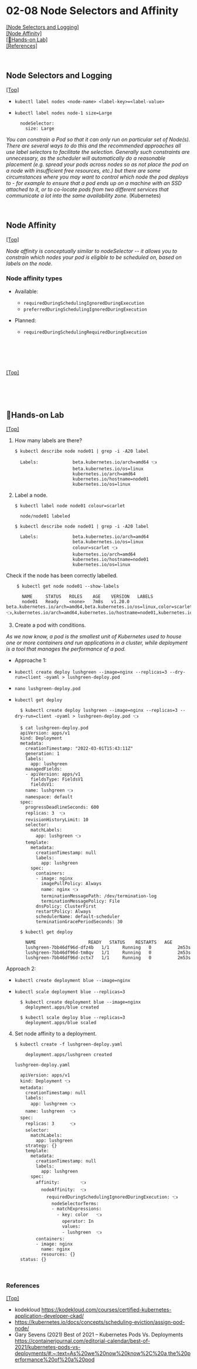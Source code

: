 # <span id='top'>02-08 Node Selectors and Affinity</span>

[[Node Selectors and Logging]](#Selectors)  
[[Node Affinity]](#Affinity)  
[[🤲Hands-on Lab]](#handson)  
[[References]](#ref)

<br>

## <span id='Selectors'>Node Selectors and Logging</span>

[[Top]](#top)

- `kubectl label nodes <node-name> <label-key>=<label-value>`
- `kubectl label nodes node-1 size=Large`

        nodeSelector:
          size: Large

_You can constrain a Pod so that it can only run on particular set of Node(s). There are several ways to do this and the recommended approaches all use label selectors to facilitate the selection. Generally such constraints are unnecessary, as the scheduler will automatically do a reasonable placement (e.g. spread your pods across nodes so as not place the pod on a node with insufficient free resources, etc.) but there are some circumstances where you may want to control which node the pod deploys to - for example to ensure that a pod ends up on a machine with an SSD attached to it, or to co-locate pods from two different services that communicate a lot into the same availability zone._ (Kubernetes)

<br>

## <span id='Affinity'>Node Affinity</span>

[[Top]](#top)

_Node affinity is conceptually similar to nodeSelector -- it allows you to constrain which nodes your pod is eligible to be scheduled on, based on labels on the node._

### Node affinity types

- Available:

  - `requiredDuringSchedulingIgnoredDuringExecution`
  - `preferredDuringSchedulingIgnoredDuringExecution`

- Planned:
  - `requiredDuringSchedulingRequiredDuringExecution`

<br>

<br>
<br>

## <span id=''></span>

[[Top]](#top)

<br>

<br>
<br>

## <span id='handson'>🤲Hands-on Lab</span>

[[Top]](#top)

1.  How many labels are there?

        $ kubectl describe node node01 | grep -i -A20 label

          Labels:             beta.kubernetes.io/arch=amd64 👈
                              beta.kubernetes.io/os=linux
                              kubernetes.io/arch=amd64
                              kubernetes.io/hostname=node01
                              kubernetes.io/os=linux

2.  Label a node.

        $ kubectl label node node01 colour=scarlet

          node/node01 labeled

        $ kubectl describe node node01 | grep -i -A20 label

          Labels:             beta.kubernetes.io/arch=amd64
                              beta.kubernetes.io/os=linux
                              colour=scarlet 👈
                              kubernetes.io/arch=amd64
                              kubernetes.io/hostname=node01
                              kubernetes.io/os=linux

Check if the node has been correctly labelled.

        $ kubectl get node node01 --show-labels

          NAME     STATUS   ROLES    AGE    VERSION   LABELS
          node01   Ready    <none>   7m8s   v1.20.0   beta.kubernetes.io/arch=amd64,beta.kubernetes.io/os=linux,color=scarlet👈,kubernetes.io/arch=amd64,kubernetes.io/hostname=node01,kubernetes.io/os=linux

3.  Create a pod with conditions.

_As we now know, a pod is the smallest unit of Kubernetes used to house one or more containers and run applications in a cluster, while deployment is a tool that manages the performance of a pod._

- Approache 1:

- `kubectl create deploy lushgreen --image=nginx --replicas=3 --dry-run=client -oyaml > lushgreen-deploy.pod`
- `nano lushgreen-deploy.pod`
- `kubectl get deploy`

        $ kubectl create deploy lushgreen --image=nginx --replicas=3 --dry-run=client -oyaml > lushgreen-deploy.pod 👈

        $ cat lushgreen-deploy.pod
        apiVersion: apps/v1
        kind: Deployment
        metadata:
          creationTimestamp: "2022-03-01T15:43:11Z"
          generation: 1
          labels:
            app: lushgreen
          managedFields:
          - apiVersion: apps/v1
            fieldsType: FieldsV1
            fieldsV1:
          name: lushgreen 👈
          namespace: default
        spec:
          progressDeadlineSeconds: 600
          replicas: 3  👈
          revisionHistoryLimit: 10
          selector:
            matchLabels:
              app: lushgreen 👈
          template:
            metadata:
              creationTimestamp: null
              labels:
                app: lushgreen
            spec:
              containers:
              - image: nginx
                imagePullPolicy: Always
                name: nginx 👈
                terminationMessagePath: /dev/termination-log
                terminationMessagePolicy: File
              dnsPolicy: ClusterFirst
              restartPolicy: Always
              schedulerName: default-scheduler
              terminationGracePeriodSeconds: 30

        $ kubectl get deploy

          NAME                    READY   STATUS    RESTARTS   AGE
          lushgreen-7bb46df96d-dfz4b   1/1     Running   0          2m53s
          lushgreen-7bb46df96d-tm8qv   1/1     Running   0          2m53s
          lushgreen-7bb46df96d-zctx7   1/1     Running   0          2m53s

Approach 2:

- `kubectl create deployment blue --image=nginx`
- `kubectl scale deployment blue --replicas=3`

        $ kubectl create deployment blue --image=nginx
          deployment.apps/blue created

        $ kubectl scale deploy blue --replicas=3
          deployment.apps/blue scaled

4.  Set node affinity to a deployment.

        $ kubectl create -f lushgreen-deploy.yaml

            deployment.apps/lushgreen created

        lushgreen-deploy.yaml

          apiVersion: apps/v1
          kind: Deployment 👈
          metadata:
            creationTimestamp: null
            labels:
              app: lushgreen 👈
            name: lushgreen  👈
          spec:
            replicas: 3      👈
            selector:
              matchLabels:
                app: lushgreen
            strategy: {}
            template:
              metadata:
                creationTimestamp: null
                labels:
                  app: lushgreen
              spec:
                affinity:        👈
                  nodeAffinity:  👈
                    requiredDuringSchedulingIgnoredDuringExecution: 👈
                      nodeSelectorTerms:
                      - matchExpressions:
                        - key: color   👈
                          operator: In
                          values:
                          - lushgreen  👈
                containers:
                - image: nginx
                  name: nginx
                  resources: {}
          status: {}

<br>

### <span id='ref'>References</span>

[[Top]](#top)

- kodekloud https://kodekloud.com/courses/certified-kubernetes-application-developer-ckad/
- https://kubernetes.io/docs/concepts/scheduling-eviction/assign-pod-node/
- Gary Sevens (2021) Best of 2021 – Kubernetes Pods Vs. Deployments https://containerjournal.com/editorial-calendar/best-of-2021/kubernetes-pods-vs-deployments/#:~:text=As%20we%20now%20know%2C%20a,the%20performance%20of%20a%20pod
